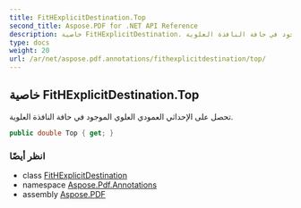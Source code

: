 ```yaml
---
title: FitHExplicitDestination.Top
second_title: Aspose.PDF for .NET API Reference
description: خاصية FitHExplicitDestination. تحصل على الإحداثي العمودي العلوي الموجود في حافة النافذة العلوية
type: docs
weight: 20
url: /ar/net/aspose.pdf.annotations/fithexplicitdestination/top/
---
```

## خاصية FitHExplicitDestination.Top

تحصل على الإحداثي العمودي العلوي الموجود في حافة النافذة العلوية.

```csharp
public double Top { get; }
```

### انظر أيضًا

* class [FitHExplicitDestination](../)
* namespace [Aspose.Pdf.Annotations](../../../aspose.pdf.annotations/)
* assembly [Aspose.PDF](../../../)